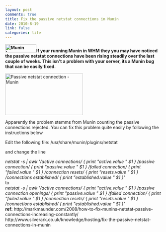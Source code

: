 ```yaml
--- 
layout: post
comments: true
title: Fix the passive netstat connections in Munin
date: 2010-8-19
link: false
categories: life
---
```

<strong> </strong>

<strong><img title="Munin Logo" src="http://www.silverark.co.uk/files/munin.png" alt="Munin Logo" width="100" height="26" />If your running Munin in WHM they you may have noticed the passive netstat connections have been rising steadily over the last couple of weeks. This isn't a problem with your server, its a Munin bug that can be easily fixed.</strong>

<strong> </strong>

<img title="Passive netstat connection - Munin" src="http://www.silverark.co.uk/files/netstat.png" alt="Passive netstat  connection - Munin" width="250" height="134" />

Apparently the problem stemms from Munin counting the passive connections rejected. You can fix this problem quite easily by following the instructions below

Edit the following file:
/usr/share/munin/plugins/netstat

and change the line
<div id="_mcePaste"><em>netstat -s | awk '/active connections/ { print "active.value " $1 } /passive connection/ { print "passive.value " $1 } /failed connection/ { print "failed.value " $1 } /connection resets/ { print "resets.value " $1 } /connections established/ { print "established.value " $1 }'</em></div>
<div>to</div>
<div id="_mcePaste"><em>netstat -s | awk '/active connections/ { print "active.value " $1 } /passive connection openings/ { print "passive.value " $1 } /failed connection/ { print "failed.value " $1 } /connection resets/ { print "resets.value " $1 } /connections established/ { print "established.value " $1 }'</em></div>
<strong> ref:</strong>
http://markmaunder.com/2008/how-to-fix-munins-netstat-passive-connections-increasing-constantly/
http://www.silverark.co.uk/knowledge/hosting/fix-the-passive-netstat-connections-in-munin

